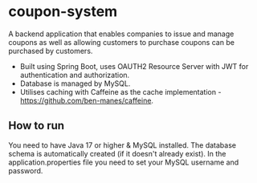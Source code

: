 # coupon-system

A backend application that enables companies to issue and manage coupons as well as allowing customers to purchase coupons can be purchased by customers.
* Built using Spring Boot, uses OAUTH2 Resource Server with JWT for authentication and authorization. 
* Database is managed by MySQL.
* Utilises caching with Caffeine as the cache implementation - https://github.com/ben-manes/caffeine.

## How to run

You need to have Java 17 or higher & MySQL installed. 
The database schema is automatically created (if it doesn't already exist).
In the application.properties file you need to set your MySQL username and password.
